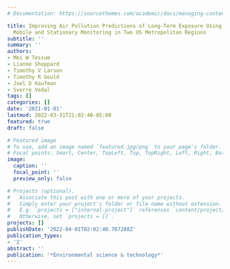 ```yaml
---
# Documentation: https://sourcethemes.com/academic/docs/managing-content/

title: Improving Air Pollution Predictions of Long-Term Exposure Using Short-Term
  Mobile and Stationary Monitoring in Two US Metropolitan Regions
subtitle: ''
summary: ''
authors:
- Mei W Tessum
- Lianne Sheppard
- Timothy V Larson
- Timothy R Gould
- Joel D Kaufman
- Sverre Vedal
tags: []
categories: []
date: '2021-01-01'
lastmod: 2022-03-31T21:02:40-05:00
featured: true
draft: false

# Featured image
# To use, add an image named `featured.jpg/png` to your page's folder.
# Focal points: Smart, Center, TopLeft, Top, TopRight, Left, Right, BottomLeft, Bottom, BottomRight.
image:
  caption: ''
  focal_point: ''
  preview_only: false

# Projects (optional).
#   Associate this post with one or more of your projects.
#   Simply enter your project's folder or file name without extension.
#   E.g. `projects = ["internal-project"]` references `content/project/deep-learning/index.md`.
#   Otherwise, set `projects = []`.
projects: []
publishDate: '2022-04-01T02:02:40.767288Z'
publication_types:
- '2'
abstract: ''
publication: '*Environmental science & technology*'
---
```

